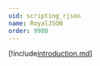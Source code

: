 ```yaml
---
uid: scripting_rjson
name: RoyalJSON
order: 9980
---
```


[!include[introduction.md](./introduction.md)]